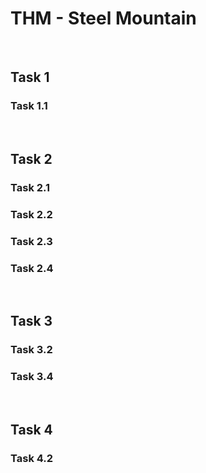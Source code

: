 # THM - Steel Mountain

<br>

## Task 1

### Task 1.1

> 

<br>

## Task 2

### Task 2.1

> 

### Task 2.2

> 

### Task 2.3

> 

### Task 2.4

> 

<br>

## Task 3

### Task 3.2

> 

### Task 3.4

> 

<br>

## Task 4

### Task 4.2

> 

<br>

